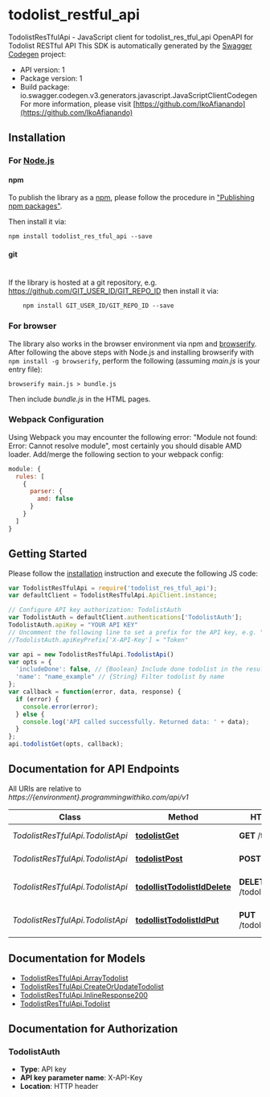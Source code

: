 # todolist_restful_api

TodolistResTfulApi - JavaScript client for todolist_res_tful_api
OpenAPI for Todolist RESTful API
This SDK is automatically generated by the [Swagger Codegen](https://github.com/swagger-api/swagger-codegen) project:

- API version: 1
- Package version: 1
- Build package: io.swagger.codegen.v3.generators.javascript.JavaScriptClientCodegen
For more information, please visit [https://github.com/IkoAfianando](https://github.com/IkoAfianando)

## Installation

### For [Node.js](https://nodejs.org/)

#### npm

To publish the library as a [npm](https://www.npmjs.com/),
please follow the procedure in ["Publishing npm packages"](https://docs.npmjs.com/getting-started/publishing-npm-packages).

Then install it via:

```shell
npm install todolist_res_tful_api --save
```

#### git
#
If the library is hosted at a git repository, e.g.
https://github.com/GIT_USER_ID/GIT_REPO_ID
then install it via:

```shell
    npm install GIT_USER_ID/GIT_REPO_ID --save
```

### For browser

The library also works in the browser environment via npm and [browserify](http://browserify.org/). After following
the above steps with Node.js and installing browserify with `npm install -g browserify`,
perform the following (assuming *main.js* is your entry file):

```shell
browserify main.js > bundle.js
```

Then include *bundle.js* in the HTML pages.

### Webpack Configuration

Using Webpack you may encounter the following error: "Module not found: Error:
Cannot resolve module", most certainly you should disable AMD loader. Add/merge
the following section to your webpack config:

```javascript
module: {
  rules: [
    {
      parser: {
        amd: false
      }
    }
  ]
}
```

## Getting Started

Please follow the [installation](#installation) instruction and execute the following JS code:

```javascript
var TodolistResTfulApi = require('todolist_res_tful_api');
var defaultClient = TodolistResTfulApi.ApiClient.instance;

// Configure API key authorization: TodolistAuth
var TodolistAuth = defaultClient.authentications['TodolistAuth'];
TodolistAuth.apiKey = "YOUR API KEY"
// Uncomment the following line to set a prefix for the API key, e.g. "Token" (defaults to null)
//TodolistAuth.apiKeyPrefix['X-API-Key'] = "Token"

var api = new TodolistResTfulApi.TodolistApi()
var opts = { 
  'includeDone': false, // {Boolean} Include done todolist in the result
  'name': "name_example" // {String} Filter todolist by name
};
var callback = function(error, data, response) {
  if (error) {
    console.error(error);
  } else {
    console.log('API called successfully. Returned data: ' + data);
  }
};
api.todolistGet(opts, callback);
```

## Documentation for API Endpoints

All URIs are relative to *https://{environment}.programmingwithiko.com/api/v1*

| Class                            | Method                                                                         | HTTP request                       | Description              |
|----------------------------------|--------------------------------------------------------------------------------|------------------------------------|--------------------------|
| *TodolistResTfulApi.TodolistApi* | [**todolistGet**](docs/TodolistApi.md#todolistGet)                             | **GET** /todolist                  | Get All Todolist         |
| *TodolistResTfulApi.TodolistApi* | [**todolistPost**](docs/TodolistApi.md#todolistPost)                           | **POST** /todolist                 | Create New Todolist      |
| *TodolistResTfulApi.TodolistApi* | [**todollistTodolistIdDelete**](docs/TodolistApi.md#todollistTodolistIdDelete) | **DELETE** /todollist/{todolistId} | Delete existing Todolist |
| *TodolistResTfulApi.TodolistApi* | [**todollistTodolistIdPut**](docs/TodolistApi.md#todollistTodolistIdPut)       | **PUT** /todollist/{todolistId}    | Update existing Todolist |

## Documentation for Models

 - [TodolistResTfulApi.ArrayTodolist](docs/ArrayTodolist.md)
 - [TodolistResTfulApi.CreateOrUpdateTodolist](docs/CreateOrUpdateTodolist.md)
 - [TodolistResTfulApi.InlineResponse200](docs/InlineResponse200.md)
 - [TodolistResTfulApi.Todolist](docs/Todolist.md)

## Documentation for Authorization


### TodolistAuth

- **Type**: API key
- **API key parameter name**: X-API-Key
- **Location**: HTTP header

